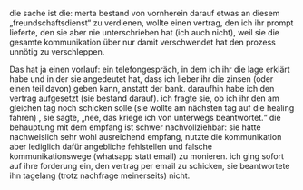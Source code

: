 
die sache ist die: merta bestand von vornherein darauf etwas an diesem „freundschaftsdienst“ zu verdienen, wollte einen vertrag, den ich ihr prompt lieferte, den sie aber nie unterschrieben hat (ich auch nicht), weil sie die gesamte kommunikation über nur damit verschwendet hat den prozess unnötig zu verschleppen.

Das hat ja einen vorlauf: ein telefongespräch, in dem ich ihr die lage erklärt habe und in der sie angedeutet hat, dass ich lieber ihr die zinsen (oder einen teil davon) geben kann, anstatt der bank. daraufhin habe ich den vertrag aufgesetzt (sie bestand darauf). ich fragte sie, ob ich ihr den am gleichen tag noch schicken solle (sie wollte am nächsten tag auf die healing fahren) , sie sagte, „nee, das kriege ich von unterwegs beantwortet.“ die behauptung mit dem empfang ist schwer nachvollziehbar: sie hatte nachweislich sehr wohl ausreichend empfang, nutzte die kommunikation aber lediglich dafür angebliche fehlstellen und falsche kommunikationswege (whatsapp statt email) zu monieren. ich ging sofort auf ihre forderung ein, den vertrag per email zu schicken, sie beantwortete ihn tagelang (trotz nachfrage meinerseits) nicht.